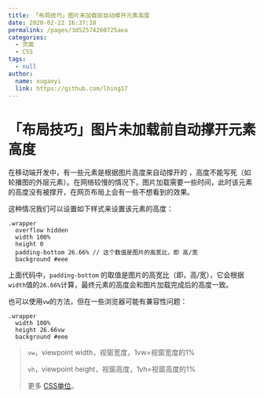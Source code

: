 ```yaml
---
title: 「布局技巧」图片未加载前自动撑开元素高度
date: 2020-02-22 16:37:10
permalink: /pages/3d52574260725aea
categories: 
  - 页面
  - CSS
tags: 
  - null
author: 
  name: xugaoyi
  link: https://github.com/lhing17
---
```

# 「布局技巧」图片未加载前自动撑开元素高度

在移动端开发中，有一些元素是根据图片高度来自动撑开的 ，高度不能写死（如轮播图的外层元素）。在网络较慢的情况下，图片加载需要一些时间，此时该元素的高度没有被撑开，在网页布局上会有一些不想看到的效果。
<!-- more -->
这种情况我们可以设置如下样式来设置该元素的高度：

```stylus
.wrapper
  overflow hidden
  width 100%
  height 0
  padding-bottom 26.66% // 这个数值是图片的高宽比，即 高/宽
  background #eee
```

上面代码中，`padding-bottom` 的取值是图片的高宽比（即，高/宽），它会根据 `width`值的`26.66%`计算，最终元素的高度会和图片加载完成后的高度一致。



也可以使用`vw`的方法，但在一些浏览器可能有兼容性问题：

```stylus
.wrapper
  width 100%
  height 26.66vw
  background #eee
```

> `vw`，viewpoint width，视窗宽度，1vw=视窗宽度的1%
>
>`vh`，viewpoint height，视窗高度，1vh=视窗高度的1%
>
>更多 [CSS单位](https://www.runoob.com/cssref/css-units.html)。

